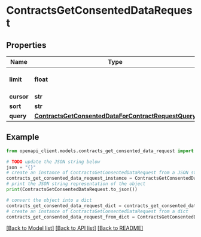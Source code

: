 # ContractsGetConsentedDataRequest


## Properties

Name | Type | Description | Notes
------------ | ------------- | ------------- | -------------
**limit** | **float** |  | [optional] [default to 25]
**cursor** | **str** |  | [optional] 
**sort** | **str** |  | [optional] 
**query** | [**ContractsGetConsentedDataForContractRequestQuery**](ContractsGetConsentedDataForContractRequestQuery.md) |  | [optional] 

## Example

```python
from openapi_client.models.contracts_get_consented_data_request import ContractsGetConsentedDataRequest

# TODO update the JSON string below
json = "{}"
# create an instance of ContractsGetConsentedDataRequest from a JSON string
contracts_get_consented_data_request_instance = ContractsGetConsentedDataRequest.from_json(json)
# print the JSON string representation of the object
print(ContractsGetConsentedDataRequest.to_json())

# convert the object into a dict
contracts_get_consented_data_request_dict = contracts_get_consented_data_request_instance.to_dict()
# create an instance of ContractsGetConsentedDataRequest from a dict
contracts_get_consented_data_request_from_dict = ContractsGetConsentedDataRequest.from_dict(contracts_get_consented_data_request_dict)
```
[[Back to Model list]](../README.md#documentation-for-models) [[Back to API list]](../README.md#documentation-for-api-endpoints) [[Back to README]](../README.md)


